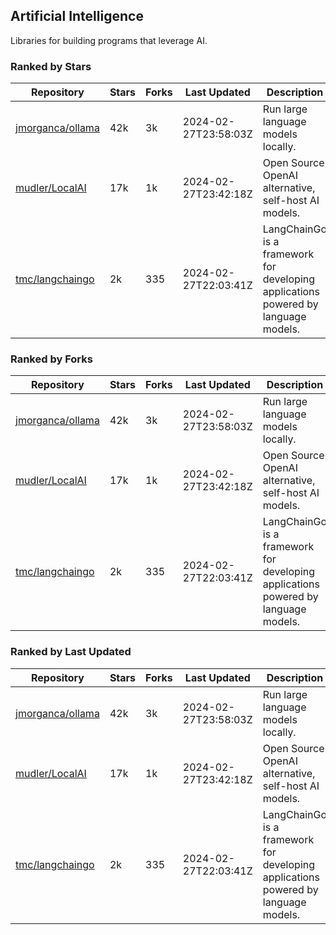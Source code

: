 ## Artificial Intelligence

Libraries for building programs that leverage AI.

### Ranked by Stars

| Repository | Stars | Forks | Last Updated | Description | 
|------------|-------|-------|--------------|-------------|
| [jmorganca/ollama](https://github.com/jmorganca/ollama) | 42k | 3k | 2024-02-27T23:58:03Z |  Run large language models locally. |
| [mudler/LocalAI](https://github.com/mudler/LocalAI) | 17k | 1k | 2024-02-27T23:42:18Z |  Open Source OpenAI alternative, self-host AI models. |
| [tmc/langchaingo](https://github.com/tmc/langchaingo) | 2k | 335 | 2024-02-27T22:03:41Z |  LangChainGo is a framework for developing applications powered by language models. |

### Ranked by Forks

| Repository | Stars | Forks | Last Updated | Description | 
|------------|-------|-------|--------------|-------------|
| [jmorganca/ollama](https://github.com/jmorganca/ollama) | 42k | 3k | 2024-02-27T23:58:03Z |  Run large language models locally. |
| [mudler/LocalAI](https://github.com/mudler/LocalAI) | 17k | 1k | 2024-02-27T23:42:18Z |  Open Source OpenAI alternative, self-host AI models. |
| [tmc/langchaingo](https://github.com/tmc/langchaingo) | 2k | 335 | 2024-02-27T22:03:41Z |  LangChainGo is a framework for developing applications powered by language models. |

### Ranked by Last Updated

| Repository | Stars | Forks | Last Updated | Description | 
|------------|-------|-------|--------------|-------------|
| [jmorganca/ollama](https://github.com/jmorganca/ollama) | 42k | 3k | 2024-02-27T23:58:03Z |  Run large language models locally. |
| [mudler/LocalAI](https://github.com/mudler/LocalAI) | 17k | 1k | 2024-02-27T23:42:18Z |  Open Source OpenAI alternative, self-host AI models. |
| [tmc/langchaingo](https://github.com/tmc/langchaingo) | 2k | 335 | 2024-02-27T22:03:41Z |  LangChainGo is a framework for developing applications powered by language models. |

